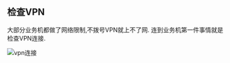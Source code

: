 ## 检查VPN

大部分业务机都做了网络限制,不拨号VPN就上不了网.
连到业务机第一件事情就是检查VPN连接.

![vpn连接](http://lemai.oss-cn-shenzhen.aliyuncs.com/gitbook_netlogin/VPN%E6%8B%A8%E5%8F%B7.jpg)

